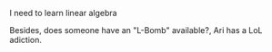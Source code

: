 I need to learn linear algebra

Besides, does someone have an "L-Bomb" available?, Ari has a LoL adiction.
